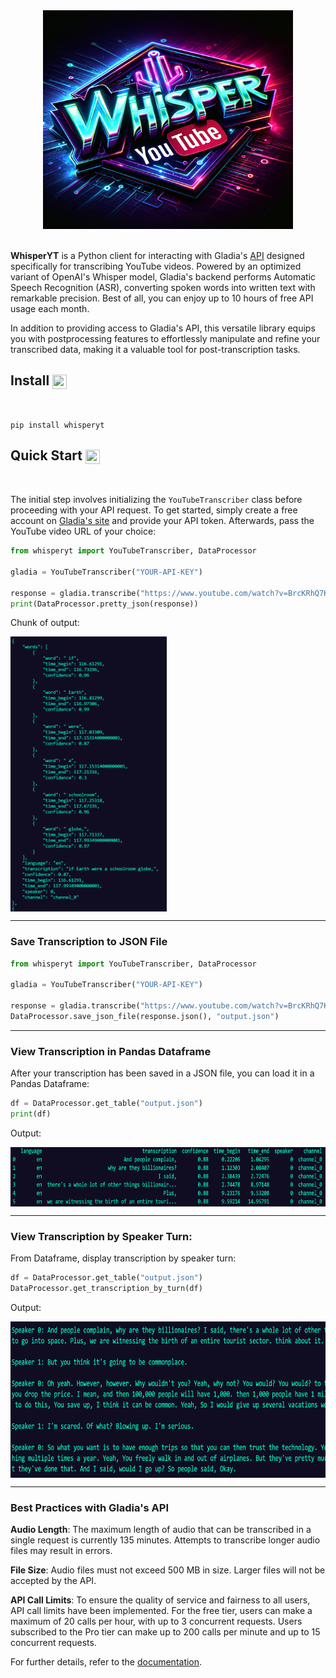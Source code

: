 <div align="center">
    <img width="400" height="350" src="./img/whisperyt.png">
</div>

<br>

**WhisperYT** is a Python client for interacting with Gladia's [API](https://docs.gladia.io/reference/pre-recorded) designed specifically for transcribing YouTube videos. Powered by an optimized variant of OpenAI's Whisper model, Gladia's backend performs Automatic Speech Recognition (ASR), converting spoken words into written text with remarkable precision. Best of all, you can enjoy up to 10 hours of free API usage each month.

In addition to providing access to Gladia's API, this versatile library equips you with postprocessing features to effortlessly manipulate and refine your transcribed data, making it a valuable tool for post-transcription tasks.

## Install <img align="center" width="23" height="23" src="https://media.giphy.com/media/sULKEgDMX8LcI/giphy.gif">
<br>

```
pip install whisperyt
```

## Quick Start <img align="center" width="23" height="23" src="https://media.giphy.com/media/PeaNPlyOVPNMHjqTm7/giphy.gif">
<br>

The initial step involves initializing the `YouTubeTranscriber` class before proceeding with your API request. To get started, simply create a free account on [Gladia's site](https://app.gladia.io/?_gl=1*1thro73*_ga*MTI5MDgyMjkzMS4xNzAwMzE0NTc5*_ga_LMW59LN2SD*MTcwMDg3MTUwMy45LjAuMTcwMDg3MTUwMy4wLjAuMA..) and provide your API token. Afterwards, pass the YouTube video URL of your choice:

```py
from whisperyt import YouTubeTranscriber, DataProcessor

gladia = YouTubeTranscriber("YOUR-API-KEY")

response = gladia.transcribe("https://www.youtube.com/watch?v=BrcKRhQ7K00")
print(DataProcessor.pretty_json(response))
```
Chunk of output:

<img align="center" width="250" height="440" src="./img/pretty-json.png">

---
### Save Transcription to JSON File

```py
from whisperyt import YouTubeTranscriber, DataProcessor

gladia = YouTubeTranscriber("YOUR-API-KEY")

response = gladia.transcribe("https://www.youtube.com/watch?v=BrcKRhQ7K00")
DataProcessor.save_json_file(response.json(), "output.json")
```
---
### View Transcription in Pandas Dataframe

After your transcription has been saved in a JSON file, you can load it in a Pandas Dataframe:

```py
df = DataProcessor.get_table("output.json")
print(df)
```

Output:

<img align="center" width="700" height="95" src="./img/dataframe.png">

---

### View Transcription by Speaker Turn:

From Dataframe, display transcription by speaker turn:

```py
df = DataProcessor.get_table("output.json")
DataProcessor.get_transcription_by_turn(df)
```

Output:

<img align="center" width="650" height="250" src="./img/speakers.png">

---
### Best Practices with Gladia's API

**Audio Length**: The maximum length of audio that can be transcribed in a single request is currently 135 minutes. Attempts to transcribe longer audio files may result in errors.

**File Size**: Audio files must not exceed 500 MB in size. Larger files will not be accepted by the API.

**API Call Limits**: To ensure the quality of service and fairness to all users, API call limits have been implemented. For the free tier, users can make a maximum of 20 calls per hour, with up to 3 concurrent requests. Users subscribed to the Pro tier can make up to 200 calls per minute and up to 15 concurrent requests.

For further details, refer to the [documentation](https://docs.gladia.io/reference/limitations-and-best-practices).
